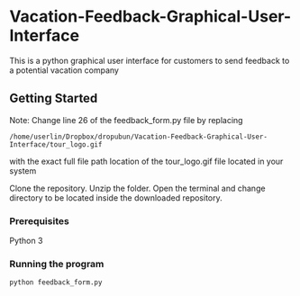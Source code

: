# Vacation-Feedback-Graphical-User-Interface

This is a python graphical user interface for customers to send feedback to a potential vacation company

## Getting Started

Note: Change line 26 of the feedback_form.py file by replacing 

```
/home/userlin/Dropbox/dropubun/Vacation-Feedback-Graphical-User-Interface/tour_logo.gif
```
with the exact full file path location of the tour_logo.gif file located in your system

Clone the repository. Unzip the folder. Open the terminal and change directory to be located inside the downloaded repository.

### Prerequisites

Python 3

### Running the program

```
python feedback_form.py
```
